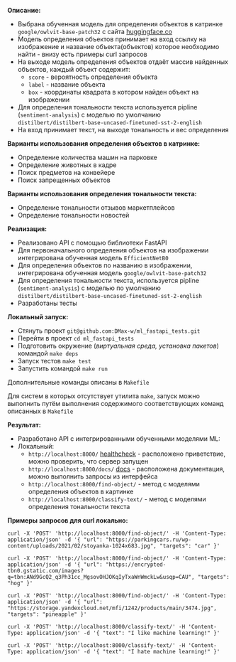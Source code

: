 __Описание:__

* Выбрана обученная модель для определения объектов в катринке `google/owlvit-base-patch32`
  с сайта [huggingface.co](https://huggingface.co/google/owlvit-base-patch32)
* Модель определения объектов принимает на вход ссылку на изображение и название объекта(объектов) которое необходимо найти - внизу есть примеры curl запросов
* На выходе модель определения объектов отдаёт массив найденных объектов, каждый объект содержит:
    * `score` - вероятность определения объекта
    * `label` - название объекта
    * `box` - координаты квадрата в котором найден объект на изображении
* Для определения тональности текста используется pipline (`sentiment-analysis`) с моделью по
  умолчанию `distilbert/distilbert-base-uncased-finetuned-sst-2-english`
* На вход принимает текст, на выходе тональность и вес определения

__Варианты использования определения объектов в катринке:__

* Определение количества машин на парковке
* Определение животных в кадре
* Поиск предметов на конвейере
* Поиск запрещенных объектов

__Варианты использования определения тональности текста:__

* Определение тональности отзывов маркетплейсов
* Определение тональности новостей

__Реализация:__

* Реализовано API с помощью библиотеки FastAPI
* Для первоначального определения объектов на изображении интегрирована обученная модель `EfficientNetB0`
* Для определения объектов по названию в изображении, интегрирована обученная модель `google/owlvit-base-patch32`
* Для определения тональности текста, используется pipline (`sentiment-analysis`) с моделью по
  умолчанию `distilbert/distilbert-base-uncased-finetuned-sst-2-english`
* Разработаны тесты

__Локальный запуск:__

* Стянуть проект `git@github.com:DMax-w/ml_fastapi_tests.git`
* Перейти в проект `cd ml_fastapi_tests`
* Подготовить окружение (_виртуальная среда, установка пакетов_) командой `make deps`
* Запуск тестов `make test`
* Запустить командой `make run`

Дополнительные команды описаны в `Makefile`

Для систем в которых отсутствует утилита `make`, запуск можно выполнить путём выполнения содержимого соответствующих
команд описанных в `Makefile`

__Результат:__

* Разработано API с интегрированными обученными моделями ML:
* Локальный:
    * `http://localhost:8000/` [healthcheck](http://localhost:8000/) - расположено приветствие, можно проверить, что сервер запущен
    * `http://localhost:8000/docs/` [docs](http://localhost:8000/docs/) - расположена документация, можно выполнить запросы из интерфейса
    * `http://localhost:8000/find-object/` - метод с моделями определения объектов в картинке
    * `http://localhost:8000/classify-text/` - метод с моделями определения тональности текста

__Примеры запросов для curl локально:__

`curl -X 'POST'
'http://localhost:8000/find-object/'
-H 'Content-Type: application/json'
-d '{
"url": "https://parkingcars.ru/wp-content/uploads/2021/02/stoyanka-1024x683.jpg",
"targets": "car"
}'`

`curl -X 'POST'
'http://localhost:8000/find-object/'
-H 'Content-Type: application/json'
-d '{
"url": "https://encrypted-tbn0.gstatic.com/images?q=tbn:ANd9GcQ2_q3Ph31cc_MgsovOHJOKqIyTxaWnWmckLw&usqp=CAU",
"targets": "hog"
}'`

`curl -X 'POST'
'http://localhost:8000/find-object/'
-H 'Content-Type: application/json'
-d '{
"url": "https://storage.yandexcloud.net/mfi/1242/products/main/3474.jpg",
"targets": "pineapple"
}'`

`curl -X 'POST'
'http://localhost:8000/classify-text/'
-H 'Content-Type: application/json'
-d '{
"text": "I like machine learning!"
}'`

`curl -X 'POST'
'http://localhost:8000/classify-text/'
-H 'Content-Type: application/json'
-d '{
"text": "I hate machine learning!"
}'`

